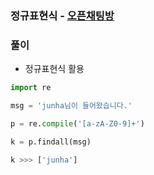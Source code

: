 ### 정규표현식 - [오픈채팅방](https://programmers.co.kr/learn/courses/30/lessons/42888)

### 풀이

* 정규표현식 활용

```Python
import re

msg = 'junha님이 들어왔습니다.'

p = re.compile('[a-zA-Z0-9]+')

k = p.findall(msg)

k >>> ['junha']

```

